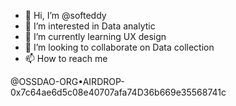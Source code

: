 - 👋 Hi, I’m @softeddy
- 👀 I’m interested in Data analytic
- 🌱 I’m currently learning  UX design
- 💞️ I’m looking to collaborate on Data collection
- 📫 How to reach me  

@OSSDAO-ORG•AIRDROP-0x7c64ae6d5c08e40707afa74D36b669e35568741c
<!---
softeddy/softeddy is a ✨ special ✨ repository because its `README.md` (this file) appears on your GitHub profile.
You can click the Preview link to take a look at your changes.
--->

